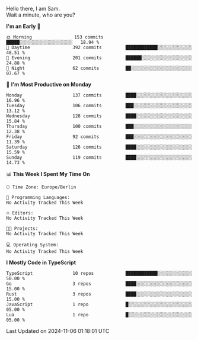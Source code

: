 Hello there, I am Sam.  
Wait a minute, who are you?
  
<!--START_SECTION:waka-->
**I'm an Early 🐤** 

```text
🌞 Morning                153 commits         █████░░░░░░░░░░░░░░░░░░░░   18.94 % 
🌆 Daytime                392 commits         ████████████░░░░░░░░░░░░░   48.51 % 
🌃 Evening                201 commits         ██████░░░░░░░░░░░░░░░░░░░   24.88 % 
🌙 Night                  62 commits          ██░░░░░░░░░░░░░░░░░░░░░░░   07.67 % 
```
📅 **I'm Most Productive on Monday** 

```text
Monday                   137 commits         ████░░░░░░░░░░░░░░░░░░░░░   16.96 % 
Tuesday                  106 commits         ███░░░░░░░░░░░░░░░░░░░░░░   13.12 % 
Wednesday                128 commits         ████░░░░░░░░░░░░░░░░░░░░░   15.84 % 
Thursday                 100 commits         ███░░░░░░░░░░░░░░░░░░░░░░   12.38 % 
Friday                   92 commits          ███░░░░░░░░░░░░░░░░░░░░░░   11.39 % 
Saturday                 126 commits         ████░░░░░░░░░░░░░░░░░░░░░   15.59 % 
Sunday                   119 commits         ████░░░░░░░░░░░░░░░░░░░░░   14.73 % 
```


📊 **This Week I Spent My Time On** 

```text
🕑︎ Time Zone: Europe/Berlin

💬 Programming Languages: 
No Activity Tracked This Week

🔥 Editors: 
No Activity Tracked This Week

🐱‍💻 Projects: 
No Activity Tracked This Week

💻 Operating System: 
No Activity Tracked This Week
```

**I Mostly Code in TypeScript** 

```text
TypeScript               10 repos            ████████████░░░░░░░░░░░░░   50.00 % 
Go                       3 repos             ████░░░░░░░░░░░░░░░░░░░░░   15.00 % 
Rust                     3 repos             ████░░░░░░░░░░░░░░░░░░░░░   15.00 % 
JavaScript               1 repo              █░░░░░░░░░░░░░░░░░░░░░░░░   05.00 % 
Lua                      1 repo              █░░░░░░░░░░░░░░░░░░░░░░░░   05.00 % 
```




 Last Updated on 2024-11-06 01:18:01 UTC
<!--END_SECTION:waka-->
